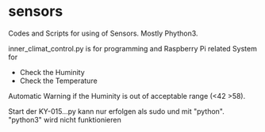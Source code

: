 # sensors
Codes and Scripts for using of Sensors. Mostly Phython3.

inner_climat_control.py is for programming and Raspberry Pi related System for
- Check the Huminity
- Check the Temperature

Automatic Warning if the Huminity is out of acceptable range (<42 >58).

Start der KY-015...py kann nur erfolgen als sudo und mit "python". "python3" wird nicht funktionieren


